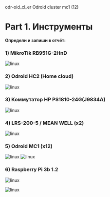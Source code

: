 odr-oid_cl_er
Odroid cluster mc1 (12)

# Part 1. Инструменты


__Определи и запиши в отчёт:__

### 1) MikroTik RB951G-2HnD
![linux](../images/mk.png "MikroTik") 
### 2) Odroid HC2 (Home cloud)
![linux](../images/mk.png "Odroid HC2") 
### 3) Коммутатор HP PS1810-24G(J9834A)
![linux](../images/hp.png "PS1810-24G")
### 4) LRS-200-5 / MEAN WELL (х2)
![linux](../images/mean_well.png "MEAN WELL 200W")
### 5) Odroid MC1 (х12)
![linux](../images/cl1.png "Odroid mc1")
![linux](../images/cl2.png "Odroid mc1")
### 6) Raspberry Pi 3b 1.2
![linux](../images/rpi.jpg "Raspberry Pi 3b 1.2")




![linux](../images/2024.jpg "Cluster")  
